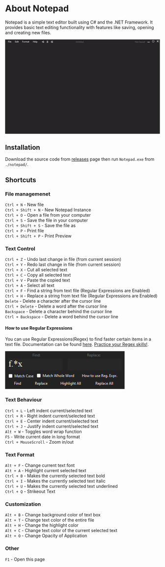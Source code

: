 # About Notepad

Notepad is a simple text editor built using C# and the .NET Framework. It provides basic text editing functionality with features like saving, opening and creating new files.

<img src="readme/screenshot.gif" width="600">


## Installation

Download the source code from [releases](https://github.com/cristinel24/notepad/releases) page then run `Notepad.exe` from `./notepad/`.

## Shortcuts

### File managemenet

`Ctrl + N` - New file\
`Ctrl + Shift + N` - New Notepad Instance\
`Ctrl + O` - Open a file from your computer\
`Ctrl + S` - Save the file in your computer\
`Ctrl + Shift + S` - Save the file as\
`Ctrl + P` - Print file\
`Ctrl + Shift + P` - Print Preview

### Text Control

`Ctrl + Z` - Undo last change in file (from current session)\
`Ctrl + Y` - Redo last change in file (from current session)\
`Ctrl + X` - Cut all selected text\
`Ctrl + C` - Copy all selected text\
`Ctrl + V` - Paste the copied text\
`Ctrl + A` - Select all text\
`Ctrl + F` - Find a string from text file (Regular Expressions are Enabled)\
`Ctrl + H` - Replace a string from text file (Regular Expressions are Enabled)\
`Delete` - Delete a character after the cursor line\
`Ctrl + Delete` - Delete a word after the cursor line\
`Backspace` - Delete a character behind the cursor line\
`Ctrl + Backspace` - Delete a word behind the cursor line


#### How to use Regular Expressions

You can use Regular Expressions(Regex) to find faster certain items in a text file. Documentation can be found [here](https://learn.microsoft.com/en-us/dotnet/standard/base-types/regular-expression-language-quick-reference). [Practice your Regex skills!](https://regexr.com/).

<img src="readme/find.png" width="389">



### Text Behaviour

`Ctrl + L` - Left indent current/selected text\
`Ctrl + R` - Right indent current/selected text\
`Ctrl + E` - Center indent current/selected text\
`Ctrl + J` - Justify indent current/selected text\
`Alt + W` - Toggles word wrap function\
`F5` - Write current date in long format\
`Ctrl + MouseScroll` - Zoom in/out

### Text Format

`Alt + F` - Change current text font\
`Alt + A` - Highlight current selected text\
`Ctrl + B` - Makes the currently selected text bold\
`Ctrl + I` - Makes the currently selected text italic\
`Ctrl + U` - Makes the currently selected text underlined\
`Ctrl + Q` - Strikeout Text


### Customization

`Alt + B` - Change background color of text box\
`Alt + T` - Change text color of the entire file\
`Alt + H` - Change the highlight color\
`Alt + C` - Change text color of the current selected text\
`Alt + O` - Change Opacity of Application

### Other

`F1` - Open this page 

